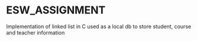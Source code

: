 # ESW_ASSIGNMENT
Implementation of linked list in C used as a local db to store student, course and teacher information
